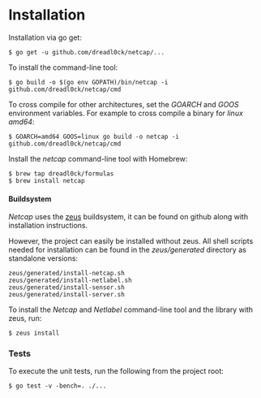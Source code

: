 # Installation

Installation via go get:

```text
$ go get -u github.com/dreadl0ck/netcap/...
```

To install the command-line tool:

```text
$ go build -o $(go env GOPATH)/bin/netcap -i github.com/dreadl0ck/netcap/cmd
```

To cross compile for other architectures, set the _GOARCH_ and _GOOS_ environment variables. For example to cross compile a binary for _linux amd64_:

```text
$ GOARCH=amd64 GOOS=linux go build -o netcap -i github.com/dreadl0ck/netcap/cmd
```

Install the _netcap_ command-line tool with Homebrew:

```text
$ brew tap dreadl0ck/formulas
$ brew install netcap
```

#### Buildsystem

_Netcap_ uses the [zeus](https://github.com/dreadl0ck/zeus) buildsystem, it can be found on github along with installation instructions.

However, the project can easily be installed without zeus. All shell scripts needed for installation can be found in the _zeus/generated_ directory as standalone versions:

```text
zeus/generated/install-netcap.sh
zeus/generated/install-netlabel.sh
zeus/generated/install-sensor.sh
zeus/generated/install-server.sh
```

To install the _Netcap_ and _Netlabel_ command-line tool and the library with zeus, run:

```text
$ zeus install
```

### Tests

To execute the unit tests, run the following from the project root:

```text
$ go test -v -bench=. ./...
```

